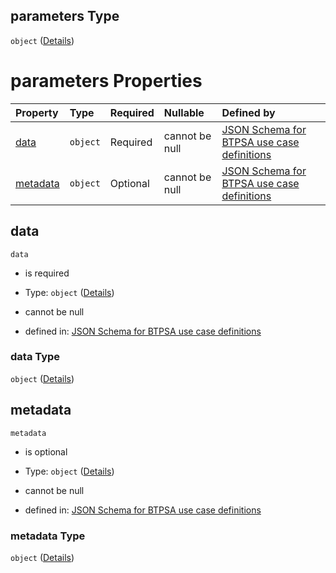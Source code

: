 ## parameters Type

`object` ([Details](btpsa-usecase-properties-services-items-allof-1-then-allof-43-then-allof-7-then-properties-parameters.md))

# parameters Properties

| Property              | Type     | Required | Nullable       | Defined by                                                                                                                                                                                                                                                                                          |
| :-------------------- | :------- | :------- | :------------- | :-------------------------------------------------------------------------------------------------------------------------------------------------------------------------------------------------------------------------------------------------------------------------------------------------- |
| [data](#data)         | `object` | Required | cannot be null | [JSON Schema for BTPSA use case definitions](btpsa-usecase-properties-services-items-allof-1-then-allof-43-then-allof-7-then-properties-parameters-properties-data.md "undefined#/properties/services/items/allOf/1/then/allOf/43/then/allOf/7/then/properties/parameters/properties/data")         |
| [metadata](#metadata) | `object` | Optional | cannot be null | [JSON Schema for BTPSA use case definitions](btpsa-usecase-properties-services-items-allof-1-then-allof-43-then-allof-7-then-properties-parameters-properties-metadata.md "undefined#/properties/services/items/allOf/1/then/allOf/43/then/allOf/7/then/properties/parameters/properties/metadata") |

## data



`data`

*   is required

*   Type: `object` ([Details](btpsa-usecase-properties-services-items-allof-1-then-allof-43-then-allof-7-then-properties-parameters-properties-data.md))

*   cannot be null

*   defined in: [JSON Schema for BTPSA use case definitions](btpsa-usecase-properties-services-items-allof-1-then-allof-43-then-allof-7-then-properties-parameters-properties-data.md "undefined#/properties/services/items/allOf/1/then/allOf/43/then/allOf/7/then/properties/parameters/properties/data")

### data Type

`object` ([Details](btpsa-usecase-properties-services-items-allof-1-then-allof-43-then-allof-7-then-properties-parameters-properties-data.md))

## metadata



`metadata`

*   is optional

*   Type: `object` ([Details](btpsa-usecase-properties-services-items-allof-1-then-allof-43-then-allof-7-then-properties-parameters-properties-metadata.md))

*   cannot be null

*   defined in: [JSON Schema for BTPSA use case definitions](btpsa-usecase-properties-services-items-allof-1-then-allof-43-then-allof-7-then-properties-parameters-properties-metadata.md "undefined#/properties/services/items/allOf/1/then/allOf/43/then/allOf/7/then/properties/parameters/properties/metadata")

### metadata Type

`object` ([Details](btpsa-usecase-properties-services-items-allof-1-then-allof-43-then-allof-7-then-properties-parameters-properties-metadata.md))
